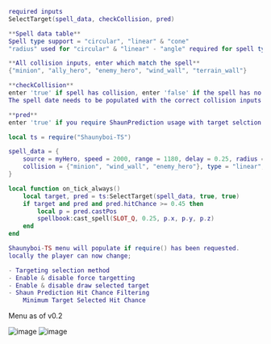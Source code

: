 
```lua
required inputs 
SelectTarget(spell_data, checkCollision, pred)

**Spell data table**
Spell type support = "circular", "linear" & "cone"
"radius" used for "circular" & "linear" - "angle" required for spell type "cone"

**All collision inputs, enter which match the spell**
{"minion", "ally_hero", "enemy_hero", "wind_wall", "terrain_wall"}

**checkCollision**
enter 'true' if spell has collision, enter 'false' if the spell has no collision. 
The spell date needs to be populated with the correct collision inputs for the spell.

**pred**
enter 'true' if you require ShaunPrediction usage with target selction filtering, enter 'false' if not. 
```

```lua
local ts = require("Shaunyboi-TS")

spell_data = {
    source = myHero, speed = 2000, range = 1180, delay = 0.25, radius = 60, 
    collision = {"minion", "wind_wall", "enemy_hero"}, type = "linear", hitbox = true
}

local function on_tick_always()
    local target, pred = ts:SelectTarget(spell_data, true, true)
    if target and pred and pred.hitChance >= 0.45 then
        local p = pred.castPos
        spellbook:cast_spell(SLOT_Q, 0.25, p.x, p.y, p.z)
    end
end
```

```lua 
Shaunyboi-TS menu will populate if require() has been requested. 
locally the player can now change;

- Targeting selection method
- Enable & disable force targetting
- Enable & disable draw selected target
- Shaun Prediction Hit Chance Filtering
    Minimum Target Selected Hit Chance

```
Menu as of v0.2

![image](https://user-images.githubusercontent.com/82087018/211559535-7b7f665a-4eeb-4101-824c-3dfcfb2b85d5.png)
![image](https://user-images.githubusercontent.com/82087018/230791844-8cdf4877-f361-401b-9b56-b5aa4565f504.png)


